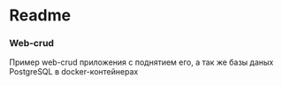 # Readme

### Web-crud

Пример web-crud приложения с поднятием его, а так же базы даных PostgreSQL в docker-контейнерах